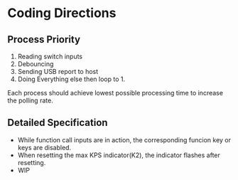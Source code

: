 Coding Directions
=================

Process Priority
----------------
1. Reading switch inputs
2. Debouncing
3. Sending USB report to host
4. Doing Everything else then loop to 1.

Each process should achieve lowest possible processing time to increase the polling rate.

Detailed Specification
----------------------
- While function call inputs are in action, the corresponding funcion key or keys are disabled.
- When resetting the max KPS indicator(K2), the indicator flashes after resetting.
- WIP
